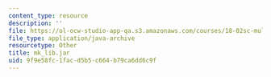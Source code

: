 ```yaml
---
content_type: resource
description: ''
file: https://ol-ocw-studio-app-qa.s3.amazonaws.com/courses/18-02sc-multivariable-calculus-fall-2010/9f9e58fc1facd5b5c664b79ca6dd6c9f_mk_lib.jar
file_type: application/java-archive
resourcetype: Other
title: mk_lib.jar
uid: 9f9e58fc-1fac-d5b5-c664-b79ca6dd6c9f
---
```

